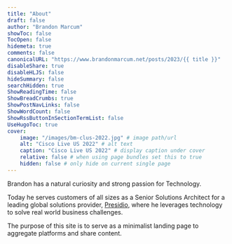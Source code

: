 ```yaml
---
title: "About"
draft: false
author: "Brandon Marcum"
showToc: false
TocOpen: false
hidemeta: true
comments: false
canonicalURL: "https://www.brandonmarcum.net/posts/2023/{{ title }}"
disableShare: true
disableHLJS: false
hideSummary: false
searchHidden: true
ShowReadingTime: false
ShowBreadCrumbs: true
ShowPostNavLinks: false
ShowWordCount: false
ShowRssButtonInSectionTermList: false
UseHugoToc: true
cover:
    image: "/images/bm-clus-2022.jpg" # image path/url
    alt: "Cisco Live US 2022" # alt text
    caption: "Cisco Live US 2022" # display caption under cover
    relative: false # when using page bundles set this to true
    hidden: false # only hide on current single page
---
```


Brandon has a natural curiosity and strong passion for Technology.

Today he serves customers of all sizes as a Senior Solutions Architect for a leading global solutions provider, [Presidio](https://www.presidio.com/), where he leverages technology to solve real world business challenges.

The purpose of this site is to serve as a minimalist landing page to aggregate platforms and share content.
